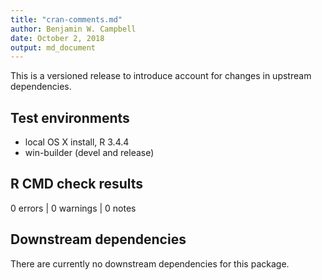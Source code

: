 ```yaml
---
title: "cran-comments.md"
author: Benjamin W. Campbell
date: October 2, 2018
output: md_document
---
```


This is a versioned release to introduce account for changes in upstream dependencies.

## Test environments
* local OS X install, R 3.4.4
* win-builder (devel and release)


## R CMD check results
0 errors | 0 warnings | 0 notes

## Downstream dependencies
There are currently no downstream dependencies for this package. 
